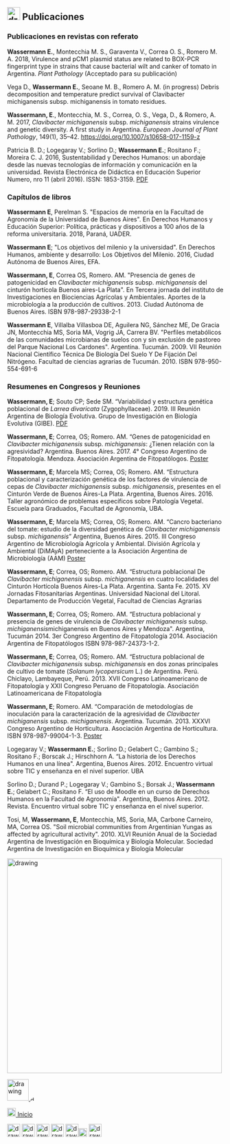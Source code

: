 ## <img src="https://user-images.githubusercontent.com/57723790/69009439-e5b44480-0933-11ea-8c7a-a59c860072fb.png" alt="drawing" width="30"/> Publicaciones

### Publicaciones en revistas con referato

**Wassermann E.**, Montecchia M. S., Garaventa V., Correa O. S., Romero M. A. 2018, Virulence and pCM1 plasmid status are related to BOX-PCR fingerprint type in strains that cause bacterial wilt and canker of tomato in Argentina. *Plant Pathology* (Acceptado para su publicación)

Vega D., **Wassermann E.**, Seoane M. B., Romero A. M. (in progress) Debris decomposition and temperature predict survival of Clavibacter michiganensis subsp. michiganensis in tomato residues. 

**Wassermann, E**., Montecchia, M. S., Correa, O. S., Vega, D., & Romero, A. M. 2017, *Clavibacter michiganensis* subsp. *michiganensis* strains virulence and genetic diversity. A first study in Argentina. *European Journal of Plant Pathology*, 149(1), 35–42. https://doi.org/10.1007/s10658-017-1159-z

Patricia B. D.; Logegaray V.; Sorlino D.; **Wassermann E.**; Rositano F.; Moreira C. J. 2016, Sustentabilidad y Derechos Humanos: un abordaje desde las nuevas tecnologías de información y comunicación en la universidad. Revista Electrónica de Didáctica en Educación Superior Numero, nro 11 (abril 2016). ISSN: 1853-3159. [PDF](http://ojs.cbc.uba.ar/index.php/redes/article/view/69)

### Capítulos de libros

**Wassermann E**, Perelman S. "Espacios de memoria en la Facultad de Agronomía de la Universidad de Buenos Aires". En Derechos Humanos y Educación Superior: Política, prácticas y dispositivos a 100 años de la reforma universitaria. 2018, Paraná, UADER. 

**Wassermann E**; "Los objetivos del milenio y la universidad". En Derechos Humanos, ambiente y desarrollo: Los Objetivos del Milenio. 2016, Ciudad Autónoma de Buenos Aires, EFA. 

**Wassermann, E**, Correa OS, Romero. AM. "Presencia de genes de patogenicidad en *Clavibacter michiganensis* subsp. *michiganensis* del cinturón hortícola Buenos aires-La Plata". En Tercera jornada del instituto de Investigaciones en Biociencias Agrícolas y Ambientales. Aportes de la microbiología a la producción de cultivos. 2013. Ciudad Autónoma de Buenos Aires. ISBN 978-987-29338-2-1 

**Wassermann E**, Villalba Villasboa DE, Aguilera NG, Sánchez ME, De Gracia JN, Montecchia MS, Soria MA, Vogrig JA, Carrera BV. "Perfiles metabólicos de las comunidades microbianas de suelos con y sin exclusión de pastoreo del Parque Nacional Los Cardones". Argentina. Tucumán. 2009. VII Reunión Nacional Científico Técnica De Biología Del Suelo Y De Fijación Del Nitrógeno. Facultad de ciencias agrarias de Tucumán. 2010. ISBN 978-950-554-691-6

### Resumenes en Congresos y Reuniones

**Wassermann, E**; Souto CP; Sede SM. “Variabilidad y estructura genética poblacional de *Larrea divaricata* (Zygophyllaceae). 2019. III Reunión Argentina de Biología Evolutiva. Grupo de Investigación en Biología Evolutiva (GIBE). [PDF](https://02c1ef8d-2c01-404f-b514-c1a5ebb88e37.filesusr.com/ugd/5f4c67_14edfd4d9b21411f846619ebd7e38b76.pdf)

**Wassermann, E**; Correa, OS; Romero. AM. “Genes de patogenicidad en *Clavibacter michiganensis* subsp. *michiganensis*:  ¿Tienen relación con la agresividad? Argentina. Buenos Aires. 2017. 4° Congreso Argentino de Fitopatología. Mendoza. Asociación Argentina de Fitopatólogos. [Poster](https://elianawassermann.github.io/CVspanish/PosterFito2017) 

**Wassermann, E**; Marcela MS; Correa, OS; Romero. AM. “Estructura poblacional y caracterización genética de los factores de virulencia de cepas de *Clavibacter michiganensis* subsp. *michiganensis*, presentes en el Cinturón Verde de Buenos Aires-La Plata. Argentina, Buenos Aires. 2016. Taller agronómico de problemas específicos sobre Patología Vegetal. Escuela para Graduados, Facultad de Agronomía, UBA. 

**Wassermann, E**; Marcela MS; Correa, OS; Romero. AM.  “Cancro bacteriano del tomate: estudio de la diversidad genética de *Clavibacter michiganensis* subsp. *michiganensis*” Argentina, Buenos Aires. 2015. III Congreso Argentino de Microbiología Agrícola y Ambiental. División Agrícola y Ambiental (DiMAyA) perteneciente a la Asociación Argentina de Microbiología (AAM) [Poster](https://elianawassermann.github.io/CVspanish/PosterCAMAYA2015) 

**Wassermann, E**; Correa, OS; Romero. AM. “Estructura poblacional De *Clavibacter michiganensis* subsp. *michiganensis* en cuatro localidades del Cinturón Hortícola Buenos Aires-La Plata. Argentina. Santa Fe. 2015. XV Jornadas Fitosanitarias Argentinas. Universidad Nacional del Litoral. Departamento de Producción Vegetal, Facultad de Ciencias Agrarias

**Wassermann, E**; Correa, OS; Romero. AM. “Estructura poblacional y presencia de genes de virulencia de *Clavibacter michiganensis* subsp. *michiganensis*michiganensis en Buenos Aires y Mendoza". Argentina, Tucumán 2014. 3er Congreso Argentino de Fitopatología 2014. Asociación Argentina de Fitopatólogos ISBN 978-987-24373-1-2. 

**Wassermann, E**; Correa, OS; Romero. AM. “Estructura poblacional de *Clavibacter michiganensis* subsp. *michiganensis*  en dos zonas principales de cultivo de tomate (*Solanum lycopersicum* L.) de Argentina. Perú. Chiclayo, Lambayeque, Perú. 2013. XVII Congreso Latinoamericano de Fitopatología y XXII Congreso Peruano de Fitopatología. Asociación Latinoamericana de Fitopatología

**Wassermann, E**; Romero. AM. “Comparación de metodologías de inoculación para la caracterización de la agresividad de *Clavibacter michiganensis* subsp. *michiganensis*. Argentina. Tucumán. 2013. XXXVI Congreso Argentino de Horticultura. Asociación Argentina de Horticultura. ISBN 978-987-99004-1-3. [Poster](https://elianawassermann.github.io/CVenglish/Posters) 

Logegaray V.; **Wassermann E.**; Sorlino D.; Gelabert C.; Gambino S.; Rositano F.; Borscak J.; Hirschhorn A. “La historia de los Derechos Humanos en una línea". Argentina, Buenos Aires. 2012. Encuentro virtual sobre TIC y enseñanza en el nivel superior. UBA

Sorlino D.; Durand P.; Logegaray V.; Gambino S.; Borsak J.; **Wassermann E.**; Gelabert C.; Rositano F. “El uso de Moodle en un curso de Derechos Humanos en la Facultad de Agronomía". Argentina, Buenos Aires. 2012. Revista. Encuentro virtual sobre TIC y enseñanza en el nivel superior.

Tosi, M, **Wassermann, E**, Montecchia, MS, Soria, MA, Carbone Carneiro, MA, Correa OS. "Soil microbial communities from Argentinian Yungas as affected by agricultural activity". 2010. XLVI Reunión Anual de la Sociedad Argentina de Investigación en Bioquímica y Biología Molecular. Sociedad Argentina de Investigación en Bioquímica y Biología Molecular

<img src="https://user-images.githubusercontent.com/57723790/69349698-f7a92680-0c56-11ea-9a12-c78d2bfd88a3.png" alt="drawing" width="500" aligment="center"/>

[<img src="https://campuspress.yale.edu/cnspy/files/2016/06/GBfhn7j7-1xth4vd.png" alt="drawing" width="50"/> <img src="https://user-images.githubusercontent.com/57723790/72173711-ec50bc80-33b6-11ea-8044-010e3f23fe03.png" alt="drawing" width="10"/>](https://www.researchgate.net/profile/Eliana_Wassermann)

[<img src="https://user-images.githubusercontent.com/57723790/69000478-17cf9300-08af-11ea-9b78-c1c25d92d5a7.png" alt="drawing" width="20"/>  Inicio](https://elianawassermann.github.io/CVspanish/)

[<img src="https://user-images.githubusercontent.com/57723790/69009543-dbdf1100-0934-11ea-8426-7612a55e7be3.png" alt="drawing" width="30"/>](https://elianawassermann.github.io/CVspanish/Education)
[<img src="https://user-images.githubusercontent.com/57723790/69009513-91f62b00-0934-11ea-8871-fd98576062f2.png" alt="drawing" width="30"/>](https://elianawassermann.github.io/CVspanish/Achievements)
[<img src="https://user-images.githubusercontent.com/57723790/69009478-34fa7500-0934-11ea-96cb-c80303b396d3.jpg" alt="drawing" width="30"/>](https://elianawassermann.github.io/CVspanish/ResearchExperience)
[<img src="https://user-images.githubusercontent.com/57723790/69009410-a7b72080-0933-11ea-8121-a513590fa685.jpg" alt="drawing" width="30"/>](https://elianawassermann.github.io/CVspanish/TeachingExperience)
[<img src="https://user-images.githubusercontent.com/57723790/69000607-199a5600-08b1-11ea-85d5-6a10820e101e.jpg" alt="drawing" width="30"/><img src="https://user-images.githubusercontent.com/57723790/69000586-dcce5f00-08b0-11ea-8ffe-79dd8abb9cde.png" alt="drawing" width="20"/>](https://elianawassermann.github.io/CVspanish/Skills_Languages)
[<img src="https://user-images.githubusercontent.com/57723790/69009564-19439e80-0935-11ea-8dc3-2d57865e2b54.jpg" alt="drawing" width="30"/>](https://elianawassermann.github.io/CVspansh/References)

